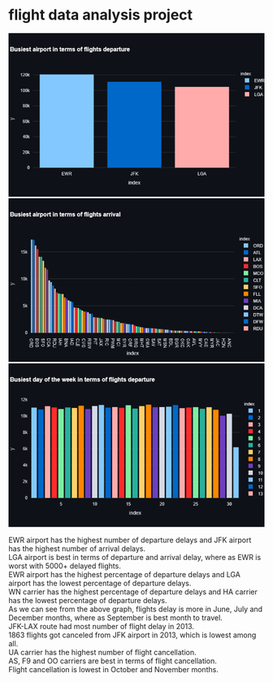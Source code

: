 # flight data analysis project

![Alt text](newplot.png)
![Alt text](<newplot (1).png>)
![Alt text](<newplot (2).png>)

<p>EWR airport has the highest number of departure delays and JFK airport has the highest number of arrival delays.</br>
LGA airport is best in terms of departure and arrival delay, where as EWR is worst with 5000+ delayed flights.
</br>
EWR airport has the highest percentage of departure delays and LGA airport has the lowest percentage of departure delays.
</br>
WN carrier has the highest percentage of departure delays and HA carrier has the lowest percentage of departure delays.
</br>
As we can see from the above graph, flights delay is more in June, July and December months, where as September is best month to travel.
</br>
JFK-LAX route had most number of flight delay in 2013.
</br>
1863 flights got canceled from JFK airport in 2013, which is lowest among all.
</br>
UA carrier has the highest number of flight cancellation.
</br>
AS, F9 and OO carriers are best in terms of flight cancellation.
</br>
Flight cancellation is lowest in October and November months.<p>